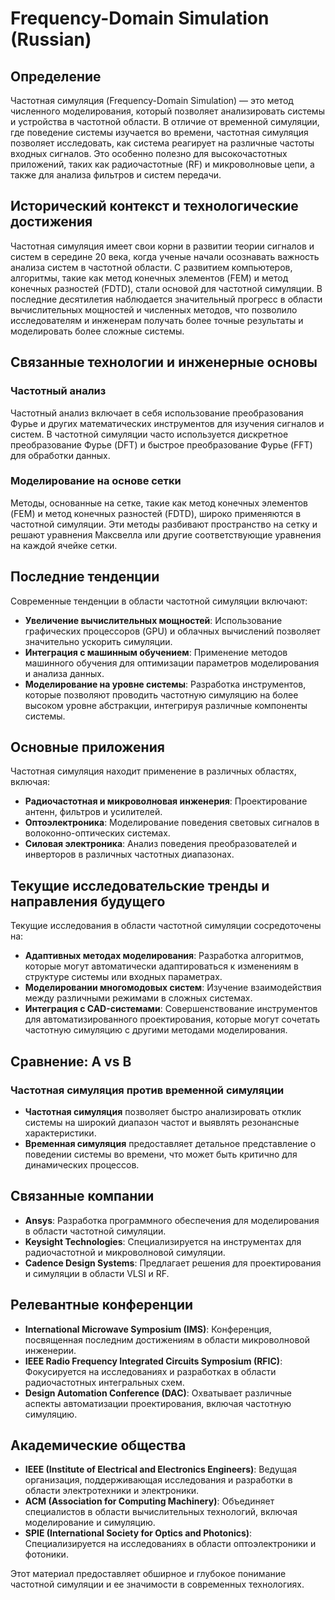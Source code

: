 # Frequency-Domain Simulation (Russian)

## Определение

Частотная симуляция (Frequency-Domain Simulation) — это метод численного моделирования, который позволяет анализировать системы и устройства в частотной области. В отличие от временной симуляции, где поведение системы изучается во времени, частотная симуляция позволяет исследовать, как система реагирует на различные частоты входных сигналов. Это особенно полезно для высокочастотных приложений, таких как радиочастотные (RF) и микроволновые цепи, а также для анализа фильтров и систем передачи.

## Исторический контекст и технологические достижения

Частотная симуляция имеет свои корни в развитии теории сигналов и систем в середине 20 века, когда ученые начали осознавать важность анализа систем в частотной области. С развитием компьютеров, алгоритмы, такие как метод конечных элементов (FEM) и метод конечных разностей (FDTD), стали основой для частотной симуляции. В последние десятилетия наблюдается значительный прогресс в области вычислительных мощностей и численных методов, что позволило исследователям и инженерам получать более точные результаты и моделировать более сложные системы.

## Связанные технологии и инженерные основы

### Частотный анализ

Частотный анализ включает в себя использование преобразования Фурье и других математических инструментов для изучения сигналов и систем. В частотной симуляции часто используется дискретное преобразование Фурье (DFT) и быстрое преобразование Фурье (FFT) для обработки данных.

### Моделирование на основе сетки

Методы, основанные на сетке, такие как метод конечных элементов (FEM) и метод конечных разностей (FDTD), широко применяются в частотной симуляции. Эти методы разбивают пространство на сетку и решают уравнения Максвелла или другие соответствующие уравнения на каждой ячейке сетки.

## Последние тенденции

Современные тенденции в области частотной симуляции включают:

- **Увеличение вычислительных мощностей**: Использование графических процессоров (GPU) и облачных вычислений позволяет значительно ускорить симуляции.
- **Интеграция с машинным обучением**: Применение методов машинного обучения для оптимизации параметров моделирования и анализа данных.
- **Моделирование на уровне системы**: Разработка инструментов, которые позволяют проводить частотную симуляцию на более высоком уровне абстракции, интегрируя различные компоненты системы.

## Основные приложения

Частотная симуляция находит применение в различных областях, включая:

- **Радиочастотная и микроволновая инженерия**: Проектирование антенн, фильтров и усилителей.
- **Оптоэлектроника**: Моделирование поведения световых сигналов в волоконно-оптических системах.
- **Силовая электроника**: Анализ поведения преобразователей и инверторов в различных частотных диапазонах.

## Текущие исследовательские тренды и направления будущего

Текущие исследования в области частотной симуляции сосредоточены на:

- **Адаптивных методах моделирования**: Разработка алгоритмов, которые могут автоматически адаптироваться к изменениям в структуре системы или входных параметрах.
- **Моделировании многомодовых систем**: Изучение взаимодействия между различными режимами в сложных системах.
- **Интеграция с CAD-системами**: Совершенствование инструментов для автоматизированного проектирования, которые могут сочетать частотную симуляцию с другими методами моделирования.

## Сравнение: A vs B

### Частотная симуляция против временной симуляции

- **Частотная симуляция** позволяет быстро анализировать отклик системы на широкий диапазон частот и выявлять резонансные характеристики.
- **Временная симуляция** предоставляет детальное представление о поведении системы во времени, что может быть критично для динамических процессов.

## Связанные компании

- **Ansys**: Разработка программного обеспечения для моделирования в области частотной симуляции.
- **Keysight Technologies**: Специализируется на инструментах для радиочастотной и микроволновой симуляции.
- **Cadence Design Systems**: Предлагает решения для проектирования и симуляции в области VLSI и RF.

## Релевантные конференции

- **International Microwave Symposium (IMS)**: Конференция, посвященная последним достижениям в области микроволновой инженерии.
- **IEEE Radio Frequency Integrated Circuits Symposium (RFIC)**: Фокусируется на исследованиях и разработках в области радиочастотных интегральных схем.
- **Design Automation Conference (DAC)**: Охватывает различные аспекты автоматизации проектирования, включая частотную симуляцию.

## Академические общества

- **IEEE (Institute of Electrical and Electronics Engineers)**: Ведущая организация, поддерживающая исследования и разработки в области электротехники и электроники.
- **ACM (Association for Computing Machinery)**: Объединяет специалистов в области вычислительных технологий, включая моделирование и симуляцию.
- **SPIE (International Society for Optics and Photonics)**: Специализируется на исследованиях в области оптоэлектроники и фотоники. 

Этот материал предоставляет обширное и глубокое понимание частотной симуляции и ее значимости в современных технологиях.